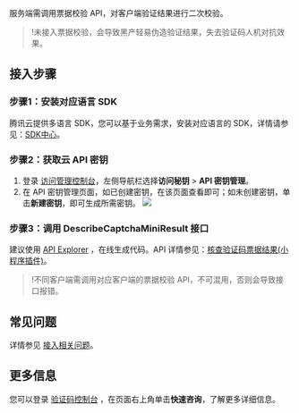服务端需调用票据校验 API，对客户端验证结果进行二次校验。 
> !未接入票据校验，会导致黑产轻易伪造验证结果，失去验证码人机对抗效果。

## 接入步骤
### 步骤1：安装对应语言 SDK
腾讯云提供多语言 SDK，您可以基于业务需求，安装对应语言的 SDK，详情请参见：[SDK中心](https://cloud.tencent.com/document/sdk/Description)。

### 步骤2：获取云 API 密钥
1. 登录 [访问管理控制台](https://console.cloud.tencent.com/cam/capi)，左侧导航栏选择**访问秘钥** > **API 密钥管理**。
2. 在 API 密钥管理页面，如已创建密钥，在该页面查看即可；如未创建密钥，单击**新建密钥**，即可生成所需密钥。
![](https://qcloudimg.tencent-cloud.cn/raw/c4ccd1b9a4450d1130d3898dc29aef65.png)

### 步骤3：调用 DescribeCaptchaMiniResult 接口

建议使用 [API Explorer](https://console.cloud.tencent.com/api/explorer?Product=captcha&Version=2019-07-22&Action=DescribeCaptchaMiniResult&SignVersion=) ，在线生成代码。API 详情参见：[核查验证码票据结果(小程序插件)](https://cloud.tencent.com/document/product/1110/48499)。

> !不同客户端需调用对应客户端的票据校验 API，不可混用，否则会导致接口报错。

## 常见问题

详情参见 [接入相关问题](https://cloud.tencent.com/document/product/1110/36828)。

## 更多信息

您可以登录 [验证码控制台](https://console.cloud.tencent.com/captcha/graphical) ，在页面右上角单击**快速咨询**，了解更多详细信息。
